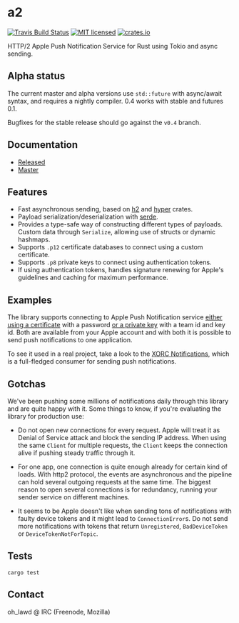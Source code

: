 # a2

[![Travis Build Status](https://travis-ci.org/pimeys/a2.svg?branch=master)](https://travis-ci.org/pimeys/a2)
[![MIT licensed](https://img.shields.io/badge/license-MIT-blue.svg)](./LICENSE)
[![crates.io](http://meritbadge.herokuapp.com/a2)](https://crates.io/crates/a2)

HTTP/2 Apple Push Notification Service for Rust using Tokio and async sending.

## Alpha status

The current master and alpha versions use `std::future` with async/await syntax,
and requires a nightly compiler. 0.4 works with stable and futures 0.1.

Bugfixes for the stable release should go against the `v0.4` branch.

## Documentation

* [Released](https://pimeys.github.io/a2/)
* [Master](https://pimeys.github.io/a2/master/)

## Features

* Fast asynchronous sending, based on [h2](https://github.com/carllerche/h2) and
  [hyper](https://github.com/hyperium/hyper) crates.
* Payload serialization/deserialization with
  [serde](https://github.com/serde-rs/serde).
* Provides a type-safe way of constructing different types of payloads. Custom
  data through `Serialize`, allowing use of structs or dynamic hashmaps.
* Supports `.p12` certificate databases to connect using a custom certificate.
* Supports `.p8` private keys to connect using authentication tokens.
* If using authentication tokens, handles signature renewing for Apple's guidelines
  and caching for maximum performance.

## Examples

The library supports connecting to Apple Push Notification service [either using
a
certificate](https://github.com/pimeys/a2/blob/master/examples/certificate_client.rs)
with a password [or a private
key](https://github.com/pimeys/a2/blob/master/examples/token_client.rs) with
a team id and key id. Both are available from your Apple account and with both
it is possible to send push notifications to one application.

To see it used in a real project, take a look to the [XORC
Notifications](https://github.com/xray-tech/xorc-notifications), which is a
full-fledged consumer for sending push notifications.

## Gotchas

We've been pushing some millions of notifications daily through this library and
are quite happy with it. Some things to know, if you're evaluating the library
for production use:

* Do not open new connections for every request. Apple will treat it as Denial of Service attack and block the sending IP address. When using the same `Client` for multiple requests, the `Client` keeps the connection alive if pushing steady traffic through it.

* For one app, one connection is quite enough already for certain kind of
  loads. With http2 protocol, the events are asynchronous and the pipeline can
  hold several outgoing requests at the same time. The biggest reason to open
  several connections is for redundancy, running your sender service on different
  machines.

* It seems to be Apple doesn't like when sending tons of notifications with
  faulty device tokens and it might lead to `ConnectionError`s. Do not send more
  notifications with tokens that return `Unregistered`, `BadDeviceToken` or
  `DeviceTokenNotForTopic`.

## Tests

`cargo test`

## Contact

oh_lawd @ IRC (Freenode, Mozilla)
